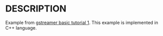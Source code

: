 # DESCRIPTION

Example from [gstreamer basic tutorial 1](https://gstreamer.freedesktop.org/documentation/tutorials/basic/hello-world.html?gi-language=c). This example is implemented in C++ language.